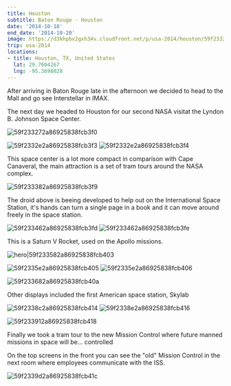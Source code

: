 ```yaml
---
title: Houston
subtitle: Baton Rouge - Houston
date: '2014-10-18'
end_date: '2014-10-20'
image: https://d3khpbv2gxh34v.cloudfront.net/p/usa-2014/houston/59f233212a86925838fcb3ef.jpg
trip: usa-2014
locations:
- title: Houston, TX, United States
  lat: 29.7604267
  lng: -95.3698028
---
```


After arriving in Baton Rouge late in the afternoon we decided to head to the Mall and go see Interstellar in IMAX.

The next day we headed to Houston for our second NASA visitat the Lyndon B. Johnson Space Center.

![59f233272a86925838fcb3f0](https://d3khpbv2gxh34v.cloudfront.net/p/usa-2014/houston/59f233272a86925838fcb3f1.jpg "1.639")

![59f2332e2a86925838fcb3f3](https://d3khpbv2gxh34v.cloudfront.net/p/usa-2014/houston/59f233302a86925838fcb3f6.jpg "1.505")
![59f2332e2a86925838fcb3f4](https://d3khpbv2gxh34v.cloudfront.net/p/usa-2014/houston/59f2332f2a86925838fcb3f5.jpg "1.505")

This space center is a lot more compact in comparison with Cape Canaveral, the main attraction is a set of tram tours around the NASA complex.

![59f233382a86925838fcb3f9](https://d3khpbv2gxh34v.cloudfront.net/p/usa-2014/houston/59f233392a86925838fcb3fa.jpg "1.505")

The droid above is beeing developed to help out on the International Space Station, it's hands can turn a single page in a book and it can move around freely in the space station.

![59f233462a86925838fcb3fd](https://d3khpbv2gxh34v.cloudfront.net/p/usa-2014/houston/59f233482a86925838fcb400.jpg "0.665")
![59f233462a86925838fcb3fe](https://d3khpbv2gxh34v.cloudfront.net/p/usa-2014/houston/59f233472a86925838fcb3ff.jpg "1.505")

This is a Saturn V Rocket, used on the Apollo missions.

![hero|59f233582a86925838fcb403](https://d3khpbv2gxh34v.cloudfront.net/p/usa-2014/houston/59f233582a86925838fcb403.jpg "1.505")

![59f2335e2a86925838fcb405](https://d3khpbv2gxh34v.cloudfront.net/p/usa-2014/houston/59f233602a86925838fcb408.jpg "1.505")
![59f2335e2a86925838fcb406](https://d3khpbv2gxh34v.cloudfront.net/p/usa-2014/houston/59f2335f2a86925838fcb407.jpg "1.505")

![59f233682a86925838fcb40a](https://d3khpbv2gxh34v.cloudfront.net/p/usa-2014/houston/59f233692a86925838fcb40b.jpg "1.505")

Other displays included the first American space station, Skylab

![59f2338c2a86925838fcb414](https://d3khpbv2gxh34v.cloudfront.net/p/usa-2014/houston/59f2338d2a86925838fcb415.jpg "1.501")
![59f2338e2a86925838fcb416](https://d3khpbv2gxh34v.cloudfront.net/p/usa-2014/houston/59f2338e2a86925838fcb417.jpg "1.501")

![59f233912a86925838fcb418](https://d3khpbv2gxh34v.cloudfront.net/p/usa-2014/houston/59f233922a86925838fcb419.jpg "1.505")

Finally we took a tram tour to the new Mission Control where future manned missions in space will be... controlled

On the top screens in the front you can see the "old" Mission Control in the next room where employees communicate with the ISS.

![59f2339d2a86925838fcb41c](https://d3khpbv2gxh34v.cloudfront.net/p/usa-2014/houston/59f2339e2a86925838fcb41d.jpg "1.501")

